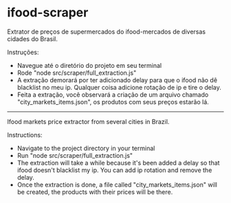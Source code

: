 # ifood-scraper

Extrator de preços de supermercados do ifood-mercados de diversas cidades do Brasil.

Instruções:

- Navegue até o diretório do projeto em seu terminal
- Rode "node src/scraper/full_extraction.js"
- A extração demorará por ter adicionado delay para que o ifood não dê blacklist no meu ip. Qualquer coisa adicione rotação de ip e tire o delay.
- Feita a extração, você observará a criação de um arquivo chamado "city_markets_items.json", os produtos com seus preços estarão lá. 

--------------------------------------------------------------------------------------------------------------------------------------------------


Ifood markets price extractor from several cities in Brazil.

Instructions:

- Navigate to the project directory in your terminal
- Run "node src/scraper/full_extraction.js"
- The extraction will take a while because it's been added a delay so that ifood doesn't blacklist my ip. You can add ip rotation and remove the delay.
- Once the extraction is done, a file called "city_markets_items.json" will be created, the products with their prices will be there.
